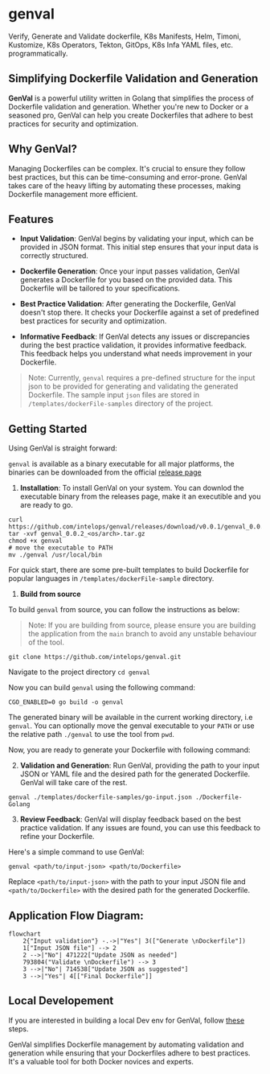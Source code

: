 # genval
Verify, Generate and Validate dockerfile, K8s Manifests, Helm, Timoni, Kustomize, K8s Operators, Tekton, GitOps, K8s Infa YAML files, etc. programmatically.


## Simplifying Dockerfile Validation and Generation

**GenVal** is a powerful utility written in Golang that simplifies the process of Dockerfile validation and generation. Whether you're new to Docker or a seasoned pro, GenVal can help you create Dockerfiles that adhere to best practices for security and optimization.

## Why GenVal?

Managing Dockerfiles can be complex. It's crucial to ensure they follow best practices, but this can be time-consuming and error-prone. GenVal takes care of the heavy lifting by automating these processes, making Dockerfile management more efficient.

## Features

- **Input Validation**: GenVal begins by validating your input, which can be provided in JSON format. This initial step ensures that your input data is correctly structured.

- **Dockerfile Generation**: Once your input passes validation, GenVal generates a Dockerfile for you based on the provided data. This Dockerfile will be tailored to your specifications.

- **Best Practice Validation**: After generating the Dockerfile, GenVal doesn't stop there. It checks your Dockerfile against a set of predefined best practices for security and optimization. 

- **Informative Feedback**: If GenVal detects any issues or discrepancies during the best practice validation, it provides informative feedback. This feedback helps you understand what needs improvement in your Dockerfile.


> Note: Currently, `genval` requires a pre-defined structure for the input json to be provided for generating and validating the generated Dockerfile. The sample input `json` files are stored in `/templates/dockerFile-samples` directory of the project.

## Getting Started

Using GenVal is straight forward:

`genval` is available as a binary executable for all major platforms, the binaries can be downloaded from the official [release page](https://github.com/intelops/genval/releases)

1. **Installation**: To install GenVal on your system. You can downlod the executable binary from the releases page, make it an executible and you are ready to go.

```shell
curl https://github.com/intelops/genval/releases/download/v0.0.1/genval_0.0.1_<os/arch>.tar.gz
tar -xvf genval_0.0.2_<os/arch>.tar.gz
chmod +x genval
# move the executable to PATH
mv ./genval /usr/local/bin
```
For quick start, there are some pre-built templates to build Dockerfile for popular languages in `/templates/dockerFile-sample` directory. 
1. **Build from source**

To build `genval` from source, you can follow the instructions as below:

> Note: If you are building from source, please ensure you are building the application from the `main` branch to avoid any unstable behaviour of the tool.  


```shell
git clone https://github.com/intelops/genval.git
```
Navigate to the project directory
`cd genval`

Now you can build `genval` using the following command:

```shell
CGO_ENABLED=0 go build -o genval
```
The generated binary will be available in the current working directory, i.e `genval`. You can optionally move the genval executable to your `PATH` or use the relative path `./genval` to use the tool from `pwd`.

Now, you are ready to generate your Dockerfile with following command:


2. **Validation and Generation**: Run GenVal, providing the path to your input JSON or YAML file and the desired path for the generated Dockerfile. GenVal will take care of the rest.

`genval ./templates/dockerfile-samples/go-input.json ./Dockerfile-Golang`

3. **Review Feedback**: GenVal will display feedback based on the best practice validation. If any issues are found, you can use this feedback to refine your Dockerfile.

Here's a simple command to use GenVal:

```shell
genval <path/to/input-json> <path/to/Dockerfile>
```

Replace `<path/to/input-json>` with the path to your input JSON file and `<path/to/Dockerfile>` with the desired path for the generated Dockerfile.

## Application Flow Diagram: 
```mermaid
flowchart
	2{"Input validation"} -.->|"Yes"| 3(["Generate \nDockerfile"])
	1["Input JSON file"] --> 2
	2 -->|"No"| 471222["Update JSON as needed"]
	793804("Validate \nDockerfile") --> 3
	3 -->|"No"| 714538["Update JSON as suggested"]
	3 -->|"Yes"| 4[["Final Dockerfile"]]
```

## Local Developement

If you are interested in building a local Dev env for GenVal, follow [these](CONTRIBUTION.md/#set-up-your-local-development-environment) steps.

GenVal simplifies Dockerfile management by automating validation and generation while ensuring that your Dockerfiles adhere to best practices. It's a valuable tool for both Docker novices and experts.

